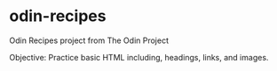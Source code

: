 # odin-recipes
Odin Recipes project from The Odin Project

Objective: Practice basic HTML including, headings, links, and images.